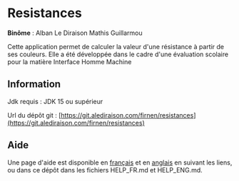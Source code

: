 # Resistances

**Binôme** :
Alban Le Diraison
Mathis Guillarmou

Cette application permet de calculer la valeur d'une résistance à partir de ses couleurs.
Elle a été développée dans le cadre d'une évaluation scolaire pour la matière Interface Homme Machine

## Information

Jdk requis : JDK 15 ou supérieur

Url du dépôt git : [https://git.alediraison.com/firnen/resistances](https://git.alediraison.com/firnen/resistances)

## Aide

Une page d'aide est disponible en [français](https://git.alediraison.com/firnen/resistances/src/branch/master/HELP_FR.md) et en [anglais](https://git.alediraison.com/firnen/resistances/src/branch/master/HELP_ENG.md)
en suivant les liens, ou dans ce dépôt dans les fichiers HELP_FR.md et HELP_ENG.md.
